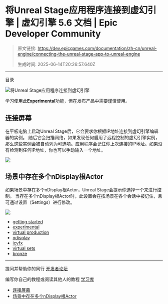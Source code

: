 # 将Unreal Stage应用程序连接到虚幻引擎 | 虚幻引擎 5.6 文档 | Epic Developer Community

> 原文链接: https://dev.epicgames.com/documentation/zh-cn/unreal-engine/connecting-the-unreal-stage-app-to-unreal-engine
> 
> 生成时间: 2025-06-14T20:26:57.640Z

---

目录

![将Unreal Stage应用程序连接到虚幻引擎](https://dev.epicgames.com/community/api/documentation/image/dc8ed3ee-a75c-4da6-b061-7fc9790b26ed?resizing_type=fill&width=1920&height=335)

学习使用此**Experimental**功能，但在发布产品中需要谨慎使用。

## 连接屏幕

在平板电脑上启动Unreal Stage后，它会要求你根据IP地址连接到虚幻引擎编辑器的实例。 随后它会扫描网络，如果发现任何启用了远程控制的虚幻引擎实例，那么这些实例会被自动列为可选项。应用程序会记住你上次连接的IP地址。如果没有检测到任何IP地址，你也可以手动输入一个地址。

![](https://d1iv7db44yhgxn.cloudfront.net/documentation/images/0474b655-1e5c-41eb-8328-24a83da4b2c5/stage-2.png)

## 场景中存在多个nDisplay根Actor

如果场景中存在多个nDisplay根Actor，Unreal Stage会提示你选择一个来进行控制。 当存在多个nDisplay根Actor时，此设置会在按场景在各个会话中被记住，且可通过设置（Settings）进行修改。

![](https://d1iv7db44yhgxn.cloudfront.net/documentation/images/b641dfff-6c1f-43bb-9e4b-b850a4b104d6/stage-3.png)

-   [getting started](https://dev.epicgames.com/community/search?query=getting%20started)
-   [experimental](https://dev.epicgames.com/community/search?query=experimental)
-   [virtual production](https://dev.epicgames.com/community/search?query=virtual%20production)
-   [ndisplay](https://dev.epicgames.com/community/search?query=ndisplay)
-   [icvfx](https://dev.epicgames.com/community/search?query=icvfx)
-   [virtual sets](https://dev.epicgames.com/community/search?query=virtual%20sets)
-   [bronze](https://dev.epicgames.com/community/search?query=bronze)

* * *

提问并帮助你的同行 [开发者论坛](https://forums.unrealengine.com/categories?tag=unreal-engine)

编写你自己的教程或阅读其他人的教程 [学习库](https://dev.epicgames.com/community/unreal-engine/learning)

-   [连接屏幕](/documentation/zh-cn/unreal-engine/connecting-the-unreal-stage-app-to-unreal-engine#%E8%BF%9E%E6%8E%A5%E5%B1%8F%E5%B9%95)
-   [场景中存在多个nDisplay根Actor](/documentation/zh-cn/unreal-engine/connecting-the-unreal-stage-app-to-unreal-engine#%E5%9C%BA%E6%99%AF%E4%B8%AD%E5%AD%98%E5%9C%A8%E5%A4%9A%E4%B8%AAndisplay%E6%A0%B9actor)